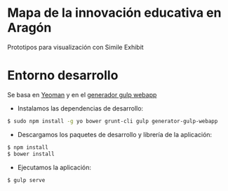 # Mapa de la innovación educativa en Aragón

Prototipos para visualización con Simile Exhibit




# Entorno desarrollo

Se basa en [Yeoman](http://www.yeoman.io) y en el [generador gulp webapp](https://github.com/yeoman/generator-gulp-webapp#readme) 

* Instalamos las dependencias de desarrollo:

```bash
$ sudo npm install -g yo bower grunt-cli gulp generator-gulp-webapp
```

* Descargamos los paquetes de desarrollo y librería de la aplicación:
```bash
$ npm install
$ bower install
```

* Ejecutamos la aplicación:
```
$ gulp serve
```
